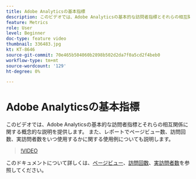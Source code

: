 ```yaml
---
title: Adobe Analyticsの基本指標
description: このビデオでは、Adobe Analyticsの基本的な訪問者指標とそれらの相互関係に関する概念的な説明を提供します。 また、レポートでページビュー数、訪問回数、実訪問者数をいつ使用するかに関する使用例についても説明します。
feature: Metrics
role: User
level: Beginner
doc-type: feature video
thumbnail: 336483.jpg
kt: KT-8646
source-git-commit: 70e465b504060b2898b502d2da7f0a5cd2f4beb0
workflow-type: tm+mt
source-wordcount: '129'
ht-degree: 0%

---
```



# Adobe Analyticsの基本指標

このビデオでは、Adobe Analyticsの基本的な訪問者指標とそれらの相互関係に関する概念的な説明を提供します。 また、レポートでページビュー数、訪問回数、実訪問者数をいつ使用するかに関する使用例についても説明します。

>[!VIDEO](https://video.tv.adobe.com/v/336483/?quality=12&learn=on)

このドキュメントについて詳しくは、[ページビュー](https://experienceleague.adobe.com/docs/analytics/components/metrics/page-views.html)、[訪問回数](https://experienceleague.adobe.com/docs/analytics/components/metrics/visits.html)、[実訪問者数](https://experienceleague.adobe.com/docs/analytics/components/metrics/unique-visitors.html)を参照してください。
